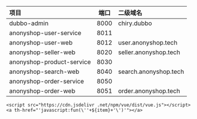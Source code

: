 | 项目 | 端口 | 二级域名 |
|:----|:----:|:----|
|dubbo-admin|8000|chiry.dubbo|
|anonyshop-user-service|8011|
|anonyshop-user-web|8012|user.anonyshop.tech|
|anonyshop-seller-web|8020|seller.anonyshop.tech|
|anonyshop-product-service|8030|
|anonyshop-search-web|8040|search.anonyshop.tech|
|anonyshop-order-service|8050|
|anonyshop-order-web|8051|order.anonyshop.tech|

<html xmlns:th="http://www.thymeleaf.org">

`<script src="https://cdn.jsdelivr
.net/npm/vue/dist/vue.js"></script>`  
`<a th-href="'javascript:fun(\''+${item}+'\')'"></a>`
